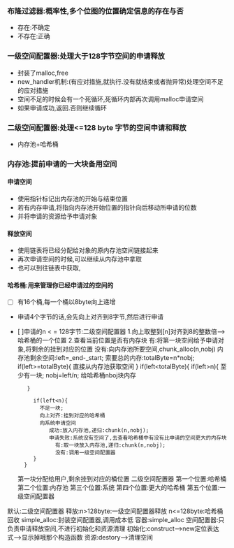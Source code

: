 ### 布隆过滤器:概率性,多个位图的位置确定信息的存在与否

- 存在:不确定
- 不存在:正确

### 一级空间配置器:处理大于128字节空间的申请释放
 - 封装了malloc,free
 - new_handler机制:(有应对措施,就执行.没有就结束或者抛异常)处理空间不足的应对措施
 - 空间不足的时候会有一个死循环,死循环内部再次调用malloc申请空间
 - 如果申请成功,返回.否则继续循环

### 二级空间配置器:处理<=128 byte 字节的空间申请和释放
- 内存池+哈希桶

### 内存池:提前申请的一大块备用空间
#### 申请空间
- 使用指针标记出内存池的开始与结束位置
- 若有内存申请,将指向内存池开始位置的指针向后移动所申请的位数
- 并将申请的资源给予申请对象
#### 释放空间
- 使用链表将已经分配给对象的原内存池空间链接起来
- 再次申请空间的时候,可以继续从内存池中拿取
- 也可以到往链表中获取,
#### 哈希桶:用来管理你已经申请过的空间的
- [ ] 有16个桶,每一个桶以8byte向上递增
- 申请4个字节的话,会先向上对齐到8字节,然后进行申请
- [ ]申请的n < = 128字节:二级空间配置器
1.向上取整到[n]对齐到8的整数倍-->哈希桶的一个位置
2.查看当前位置是否有内存块
   有:将第一块空间给予申请对象,将剩余的挂到对应的位置
   没有:向内存池所要空间,chunk_alloc(n,nobj)
        内存池剩余空间:left=_end-_start;
        索要总的内存:totalByte=n*nobj;
        if(left>=totalByte){
          直接从内存池获取空间
        }
       if(left<totalByte){
         if(left>n){
           至少有一块;
         nobj=left/n;
         给哈希桶nboj块内存

         }

           if(left<n){
             不足一块;
             向上对齐:挂到对应的哈希桶
             向系统申请空间
                成功:放入内存池,递归:chunk(n,nobj);
                申请失败:系统没有空间了,去查看哈希桶中有没有比申请的空间更大的内存块
                  有:取一块放入内存池,递归:chunk(n,nobj);
                  没有:调用一级空间配置器
           }
        }
   
   第一块分配给用户,剩余挂到对应的桶位置
   二级空间配置器
     第一个位置:哈希桶
     第二个位置:内存池
     第三个位置:系统
     第四个位置:更大的哈希桶
     第五个位置:一级空间配置器
 

 默认:二级空间配置器
  释放:n>128byte:一级空间配置器释放
       n<=128byte:哈希桶回收
 simple_alloc:封装空间配置器,调用成本低
 容器:simple_alloc
      空间配置器:只负责申请释放空间,不进行初始化和资源清理
      初始化:construct-->new定位表达式-->显示掉哦那个构造函数
      资源:destory-->清理空间
